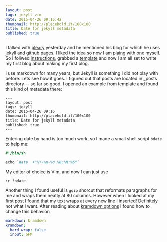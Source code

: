 ```yaml
---
layout: post
tags: jekyll vim
date: 2015-04-26 09:16:42
thumbnail: http://placehold.it/100x100
title: Date for jekyll metadata
published: true
---
```


I talked with [pleary][1] yesterday and he mentioned his blog for which he uses
jekyll and [github pages][2]. I liked the idea so now I am plaing with one
myself. So I follwed [instructions][2], grabbed a [template][3] and now I am
all set to write my first blog about making my first blog.

I use markdown for many years, but Jekyll is something I did not play with
before. Lets see how it goes.  I figured out that posts are located in _posts
directory -- so far so good. I opened an example from template and found this
kind of metadata there:

    ---
    layout: post
    tags: jekyll
    date: 2015-04-26 09:16
    thumbnail: http://placehold.it/100x100
    title: Date for jekyll metadata
    published: true
    ---

Entering date by hand is too much work, so  I made a small shell script `bdate`
to help me:

```ruby
#!/bin/sh

echo `date  +"%Y-%m-%d %H:%M:%S"`
```

My editor of choice is Vim, and now I can just use

    :r !bdate

Another thing I found useful is `gqip` shorcut that reformats paragraphs
for me and wraps them neatly at 80 columns. However when I looked at my first post I found that my text wraps at every new line I inserted! Definitely not what I want. After reading about [kramdown options][4] i found how to change this behavior:

```yaml
markdown: kramdown
kramdown:
  hard_wrap: false
  input: GFM
```
[1]: https://github.com/pleary
[2]: https://pages.github.com/
[3]: http://jekyllthemes.org/
[4]: http://kramdown.gettalong.org/rdoc/Kramdown/Options.html
